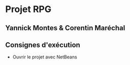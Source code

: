 # Projet RPG
## Yannick Montes & Corentin Maréchal


## Consignes d'exécution

* Ouvrir le projet avec NetBeans
